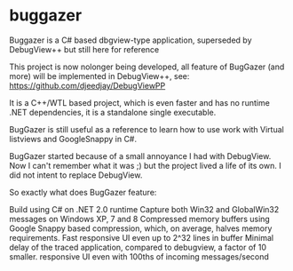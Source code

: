 # buggazer
Buggazer is a C# based dbgview-type application, superseded by DebugView++ but still here for reference 

This project is now nolonger being developed, all feature of BugGazer (and more) will be implemented in DebugView++, see: https://github.com/djeedjay/DebugViewPP

It is a C++/WTL based project, which is even faster and has no runtime .NET dependencies, it is a standalone single executable.

BugGazer is still useful as a reference to learn how to use work with Virtual listviews and GoogleSnappy in C#.

BugGazer started because of a small annoyance I had with DebugView. Now I can't remember what it was ;) but the project lived a life of its own. I did not intent to replace DebugView.

So exactly what does BugGazer feature:

Build using C# on .NET 2.0 runtime
Capture both Win32 and GlobalWin32 messages on Windows XP, 7 and 8
Compressed memory buffers using Google Snappy based compression, which, on average, halves memory requirements.
Fast responsive UI even up to 2^32 lines in buffer
Minimal delay of the traced application, compared to debugview, a factor of 10 smaller.
responsive UI even with 100ths of incoming messages/second
